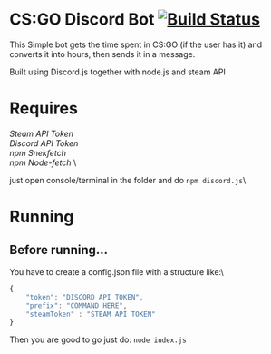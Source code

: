 # CS:GO Discord Bot [![Build Status](https://travis-ci.com/Lemorz56/CSgoDiscordBot.svg?token=Fiuz1pyAyCez2gUsiqUi&branch=master)](https://travis-ci.com/Lemorz56/CSgoDiscordBot)

This Simple bot gets the time spent in CS:GO (if the user has it) and converts it into hours, then sends it in a message.

Built using Discord.js together with node.js and steam API


# Requires  
*Steam API Token\
Discord API Token\
npm Snekfetch\
npm Node-fetch* \  

just open console/terminal in the folder and do ``npm discord.js``\

# Running
## Before running...
You have to create a config.json file with a structure like:\
```javascript
{
    "token": "DISCORD API TOKEN",
    "prefix": "COMMAND HERE",
    "steamToken" : "STEAM API TOKEN"
}
```
Then you are good to go just do:
``node index.js``

